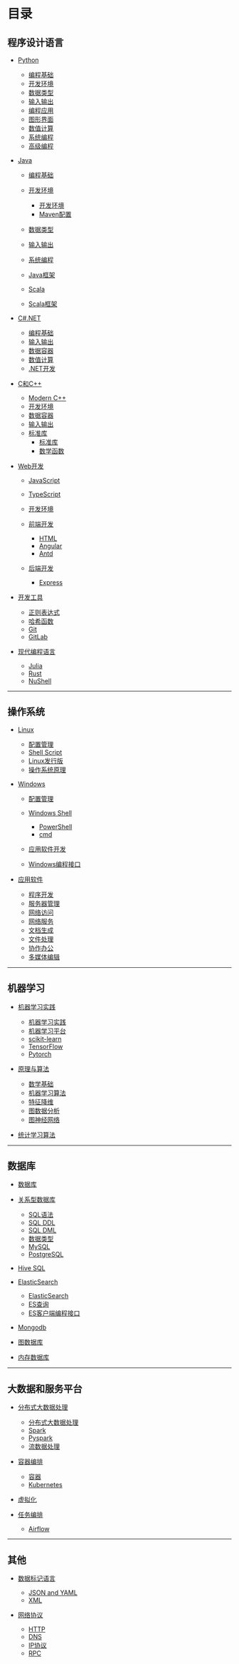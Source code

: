 # 目录 <!-- {docsify-ignore-all} -->

## 程序设计语言

- [Python]()
  - [编程基础](./Python/Python编程基础.md)
  - [开发环境](./Python/Python开发环境.md)
  - [数据类型](./Python/Python数据类型.md)
  - [输入输出](./Python/Python输入输出.md)
  - [编程应用](./Python/Python编程应用.md)
  - [图形界面](./Python/Python图形界面.md)
  - [数值计算](./Python/Python数值计算.md)
  - [系统编程](./Python/Python系统编程.md)
  - [高级编程](./Python/Python高级编程.md)

- [Java]()
  - [编程基础](./Java/Java编程基础.md)
  - [开发环境](./Java/Java开发环境.md)
    - [开发环境](./Java/Java开发环境.md)
    - [Maven配置](./Java/Maven%20POM.md)

  - [数据类型](./Java/Java数据类型.md)
  - [输入输出](./Java/Java输入输出.md)
  - [系统编程](./Java/Java系统编程.md)
  - [Java框架](./Java/JavaFrameworks.md)
  - [Scala](./Java/Scala.md)
  - [Scala框架](./Java/ScalaFrameworks.md)

- [C#.NET]()
  - [编程基础](./CSharp.NET/CSharp编程基础.md)
  - [输入输出](./CSharp.NET/CSharp输入输出.md)
  - [数据容器](./CSharp.NET/CSharp数据容器.md)
  - [数值计算](./CSharp.NET/CSharp数值计算.md)
  - [.NET开发](./CSharp.NET/dotnet开发.md)

- [C和C++]()
  - [Modern C++](./CC++/Modern%20C++.md)
  - [开发环境](./CC++/C++开发环境.md)
  - [数据容器](./CC++/C++容器.md)
  - [输入输出](./CC++/输入输出.md)
  - [标准库](./CC++/标准库函数.md)
    - [标准库](./CC++/标准库函数.md)
    - [数学函数](./CC++/数学函数.md)

- [Web开发]()
  - [JavaScript](./JavaScript/JavaScript.md)
  - [TypeScript](./JavaScript/TypeScript.md)
  - [开发环境](./JavaScript/JavaScript开发环境.md)
  - [前端开发]()
    - [HTML](./数据交换语言/HTML.md)
    - [Angular](./JavaScript/Angular.md)
    - [Antd](./JavaScript/AntdPro.md)

  - [后端开发]()
    - [Express](./JavaScript/Express.md)

- [开发工具]()
  - [正则表达式](./笔记/正则表达式.md)
  - [哈希函数](./笔记/哈希函数.md)
  - [Git](./开发环境/git.md)
  - [GitLab](./开发环境/gitlab-cicd.md)

- [现代编程语言]()
  - [Julia](./NewLang/Julia/Julia%20Language.md)
  - [Rust](./NewLang/Rust/rust.md)
  - [NuShell](./NewLang/Nushell.md)

---

## 操作系统

- [Linux]()
  - [配置管理](./Linux/Linux配置和管理.md)
  - [Shell Script](./Linux/Linux-Shell.md)
  - [Linux发行版](./Linux/Linux发行版.md)
  - [操作系统原理](./Linux/操作系统原理.md)

- [Windows]()
  - [配置管理](./Windows/Windows配置管理.md)
  - [Windows Shell]()
    - [PowerShell](./Windows/Windows%20Shell.md)
    - [cmd](./Windows/cmd.md)

  - [应用软件开发](./Windows/Windows%20Applications.md)
  - [Windows编程接口](./Windows/Windows%20API.md)

- [应用软件]()
  - [程序开发](./应用软件/程序开发软件.md)
  - [服务器管理](./应用软件/服务器管理软件.md)
  - [网络访问](./应用软件/网络访问软件.md)
  - [网络服务](./应用软件/网络服务软件.md)
  - [文档生成](./应用软件/文档生成软件.md)
  - [文件处理](./应用软件/文件处理软件.md)
  - [协作办公](./应用软件/协作办公软件.md)
  - [多媒体编辑](./应用软件/多媒体编辑软件.md)

---

## 机器学习

- [机器学习实践](./机器学习/机器学习实践.md)
  - [机器学习实践](./机器学习/机器学习实践.md)
  - [机器学习平台](./机器学习/机器学习平台.md)
  - [scikit-learn](./机器学习/ScikitLearn.md)
  - [TensorFlow](./机器学习/TensorFlow.md)
  - [Pytorch](./机器学习/Pytorch.md)

- [原理与算法]()
  - [数学基础](./机器学习/机器学习的数学基础.md)
  - [机器学习算法](./机器学习/机器学习算法.md)
  - [特征降维](./机器学习/DimensionalityReduction.md)
  - [图数据分析](./机器学习/图数据分析.md)
  - [图神经网络](./机器学习/图神经网络.md)

- [统计学习算法](./机器学习/统计学习算法.md)

---

## 数据库

- [数据库](./数据库/数据库简介.md)
- [关系型数据库]()
  - [SQL语法](./数据库/SQL语法.md)
  - [SQL DDL](./数据库/SQL%20DDL.md)
  - [SQL DML](./数据库/SQL%20DML.md)
  - [数据类型](./数据库/SQL数据类型.md)
  - [MySQL](./数据库/MySQL.md)
  - [PostgreSQL](./数据库/PostgreSQL.md)

- [Hive SQL](./数据库/HiveSQL.md)
- [ElasticSearch](./数据库/Elasticsearch.md)
  - [ElasticSearch](./数据库/Elasticsearch.md)
  - [ES查询](./数据库/Elasticsearch查询.md)
  - [ES客户端编程接口](./数据库/ElasticsearchAPI.md)

- [Mongodb](./数据库/Mongodb.md)
- [图数据库](./数据库/GraphDatabase.md)
- [内存数据库](./数据库/MemoryCache.md)

---

## 大数据和服务平台

- [分布式大数据处理](./服务器/分布式大数据处理.md)
  - [分布式大数据处理](./服务器/分布式大数据处理.md)
  - [Spark](./服务器/Spark.md)
  - [Pyspark](./服务器/Spark%20Python%20API.md)
  - [流数据处理](./服务器/流数据处理.md)

- [容器编排]()
  - [容器](./服务器/容器编排.md)
  - [Kubernetes](./服务器/Kubernetes.md)

- [虚拟化](./服务器/虚拟化.md)
- [任务编排]()
  - [Airflow](./服务器/Airflow.md)

---

## 其他

- [数据标记语言]()
  - [JSON and YAML](./数据交换语言/JSON%20and%20YAML.md)
  - [XML](./数据交换语言/XML.md)

- [网络协议]()
  - [HTTP](./Protocols/http.md)
  - [DNS](./Protocols/DNS.md)
  - [IP协议](./Protocols/Internet%20Protocol.md)
  - [RPC](./Protocols/RPC.md)

